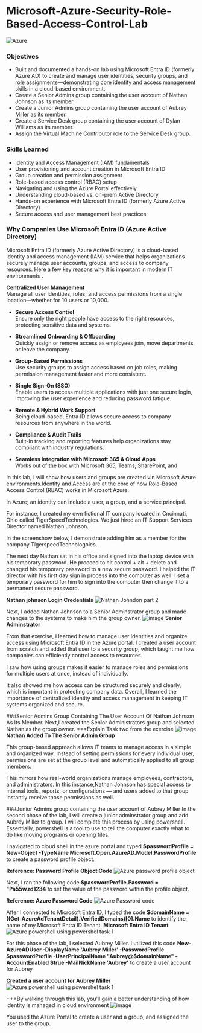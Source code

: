 # Microsoft-Azure-Security-Role-Based-Access-Control-Lab

![Azure](https://github.com/user-attachments/assets/9441ba71-f28c-48e0-814b-d3f8b45e937b)

### Objectives
- Built and documented a hands-on lab using Microsoft Entra ID (formerly Azure AD) to create and manage user identities, security groups, and role assignments—demonstrating core identity and access management skills in a cloud-based environment.
- Create a Senior Admins group containing the user account of Nathan Johnson as its member.
- Create a Junior Admins group containing the user account of Aubrey Miller as its member.
- Create a Service Desk group containing the user account of Dylan Williams as its member.
 - Assign the Virtual Machine Contributor role to the Service Desk group.


 ### Skills Learned
- Identity and Access Management (IAM) fundamentals  
- User provisioning and account creation in Microsoft Entra ID  
- Group creation and permission assignment  
- Role-based access control (RBAC) setup  
- Navigating and using the Azure Portal effectively  
- Understanding cloud-based vs. on-prem Active Directory  
- Hands-on experience with Microsoft Entra ID (formerly Azure Active Directory)  
- Secure access and user management best practices

### Why Companies Use Microsoft Entra ID (Azure Active Directory)

Microsoft Entra ID (formerly Azure Active Directory) is a cloud-based identity and access management (IAM) service that helps organizations securely manage user accounts, groups, and access to company resources. 
Here a few key reasons why it is important in modern IT environments .

 **Centralized User Management**  
  Manage all user identities, roles, and access permissions from a single location—whether for 10 users or 10,000.

-  **Secure Access Control**  
  Ensure only the right people have access to the right resources, protecting sensitive data and systems.

- **Streamlined Onboarding & Offboarding**  
  Quickly assign or remove access as employees join, move departments, or leave the company.

-  **Group-Based Permissions**  
  Use security groups to assign access based on job roles, making permission management faster and more consistent.

-  **Single Sign-On (SSO)**  
  Enable users to access multiple applications with just one secure login, improving the user experience and reducing password fatigue.

-  **Remote & Hybrid Work Support**  
  Being cloud-based, Entra ID allows secure access to company resources from anywhere in the world.

-  **Compliance & Audit Trails**  
  Built-in tracking and reporting features help organizations stay compliant with industry regulations.

-  **Seamless Integration with Microsoft 365 & Cloud Apps**  
  Works out of the box with Microsoft 365, Teams, SharePoint, and

In this lab, I will show how users and groups are created vin Microsoft Azure environments.Identity and Access are at the core of how Role-Based Access Control (RBAC) works in Microsoft Azure.

In Azure; an identity can include a user, a group, and a service principal.

For instance, I created my own fictional IT company located in Cncinnati, Ohio called TigerSpeedTechnologies. We just hired an IT Support Services Director named Nathan Johnson. 

In the screenshow below, I demonstrate adding him as a member for the company TigerspeedTechnologoies.

The next day Nathan sat in his office and signed into the laptop device with his temporary password. He procced to hit control + alt + delete and changed his temporary password to a new secure password. I helped the IT director with his first day sign in process into the computer as well. I set a temporary password for him to sign into the computer then change it to a permanent secure password.

 **Nathan johnson Login Credentials**
![Nathan Johndon part 2](https://github.com/user-attachments/assets/21402348-9de1-441c-90b4-d6c32690c3b4)


Next, I added Nathan Johnson to a Senior Adminstrator group and made changes to the systems to make him the group owner.
![image](https://github.com/user-attachments/assets/17ec4a6c-a822-4171-8867-e0b39c9c268b)
**Senior Adminstrator**

From that exercise, I learned how to manage user identities and organize access using Microsoft Entra ID in the Azure portal. I created a user account from scratch and added that user to a security group, which taught me how companies can efficiently control access to resources. 

I saw how using groups makes it easier to manage roles and permissions for multiple users at once, instead of individually.

It also showed me how access can be structured securely and clearly, which is important in protecting company data. Overall, I learned the importance of centralized identity and access management in keeping IT systems organized and secure.

###Senior Admins Group Containing The User Account Of Nathan Johnson As Its Member.
Next,I created the Senior Administrators group and selected Nathan as the group owner.  ***Explain Task two from the exercise 
![image](https://github.com/user-attachments/assets/f8c3d80a-c281-4f8b-a2c4-9e087a275c2d)
**Nathan Added To The Senior Admin Group**

This group-based approach allows IT teams to manage access in a simple and organized way. Instead of setting permissions for every individual user, permissions are set at the group level and automatically applied to all group members.

This mirrors how real-world organizations manage employees, contractors, and administrators. In this instance,Nathan Johnson has special access to internal tools, reports, or configurations — and users added to that group instantly receive those permissions as well.

###Junior Admins group containing the user account of Aubrey Miller
In the second phase of the lab, I will create a junior adminstrator group and add Aubrey Miller to group. 
I will complete this process by using powershell. Essentially, powershell is a tool to use to tell the computer exactly what to do like moving programs or opening files. 

I navigated to cloud shell in the azure portal and typed **$passwordProfile = New-Object -TypeName Microsoft.Open.AzureAD.Model.PasswordProfile** to create a password profile object. 

**Reference: Password Profile Object Code**
![Azure password profile object](https://github.com/user-attachments/assets/075d2cdd-7f01-4f19-b045-e89f41413ce3)


Next, I ran the following code  **$passwordProfile.Password = "Pa55w.rd1234** to set the value of the password within the profile object.

**Reference: Azure Password Code**
![Azure Password code ](https://github.com/user-attachments/assets/ef50521a-9b3d-430b-ab8a-70b6bafc5bf3)


After I connected to Microsoft Entra ID, I typed the code  **$domainName = ((Get-AzureAdTenantDetail).VerifiedDomains)[0].Name** to identify the name of my Microsoft Entra ID Tenant.
**Microsoft Entra ID Tenant**
![Azure powershell using powershel task 1](https://github.com/user-attachments/assets/f8c5ac76-e953-403f-9a51-da049de53893)

For this phase of the lab, I selected Aubrey Miller.
I utilized this code  **New-AzureADUser -DisplayName 'Aubrey Miller' -PasswordProfile $passwordProfile -UserPrincipalName "Aubrey@$domainName" -AccountEnabled $true -MailNickName 'Aubrey'** to create a user account for Aubrey 

**Created a user account for Aubrey Miller**
![Azure powershell using powershel task 1](https://github.com/user-attachments/assets/32830def-6992-431c-9156-c44a650671c7)



+++By walking through this lab, you’ll gain a better understanding of how identity is managed in cloud environment
![image](https://github.com/user-attachments/assets/f8c3d80a-c281-4f8b-a2c4-9e087a275c2d)

You used the Azure Portal to create a user and a group, and assigned the user to the group.
